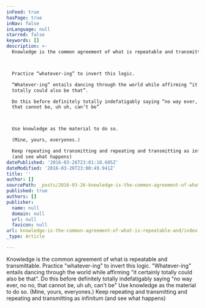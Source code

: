 ```yaml
---
inFeed: true
hasPage: true
inNav: false
inLanguage: null
starred: false
keywords: []
description: >-
  Knowledge is the common agreement of what is repeatable and transmittable.



  Practice “whatever-ing” to invert this logic.

  “Whatever-ing” entails dancing through the world while affirming “it certainly
  totally could also be that”.

  Do this before definitely totally indefatigably saying “no way ever, no no,
  that cannot be, uh uh, can’t be”



  Use knowledge as the material to do so.

  (Mine, yours, everyones.)

  Keep repeating and transmitting and repeating and transmitting as infinitum
  (and see what happens)
datePublished: '2016-03-26T23:01:10.605Z'
dateModified: '2016-03-26T23:00:49.941Z'
title: ''
author: []
sourcePath: _posts/2016-03-26-knowledge-is-the-common-agreement-of-what-is-repeatable-and.md
published: true
authors: []
publisher:
  name: null
  domain: null
  url: null
  favicon: null
url: knowledge-is-the-common-agreement-of-what-is-repeatable-and/index.html
_type: Article

---
```

Knowledge is the common agreement of what is repeatable and transmittable.
Practice "whatever-ing" to invert this logic.
"Whatever-ing" entails dancing through the world while affirming "it certainly totally could also be that".
Do this before definitely totally indefatigably saying "no way ever, no no, that cannot be, uh uh, can't be"
Use knowledge as the material to do so.
(Mine, yours, everyones.)
Keep repeating and transmitting and repeating and transmitting as infinitum (and see what happens)